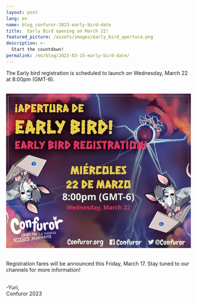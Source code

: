 ```yaml
---
layout: post
lang: en
name: blog_confuror-2023-early-bird-date
title:  Early Bird opening on March 22!
featured_picture: /assets/images/early_bird_apertura.png
description: >-
  Start the countdown!
permalink: /en/blog/2023-03-15-early-bird-date/
---
```


The Early bird registration is scheduled to launch on Wednesday, March 22 at 8:00pm (GMT-6).

<br>
<div class="container" style="text-align: center;">
  <img class="img-fluid" src="/assets/images/early_bird_apertura.png" alt="Early Bird Opening, Wednesday, March 22nd.">
</div>
<br>

Registration fares will be announced this Friday, March 17. Stay tuned to our channels for more information!

<br>
-Yuri,
<br>
Confuror 2023
